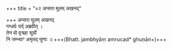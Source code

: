+++
title = "०२ अप्सरा मूलम् अखनद्"

+++
अप्सरा मूलम् अखनद्  
गन्धर्वः पर्य् अब्रवीत् ।  
तेन वो वृत्रहा सूर्यो  
नि जम्भ्याꣳ अमृतद् घुणाः ॥ +++(Bhatt. jambhyāṃ amrucad* ghuṇān+)+++
